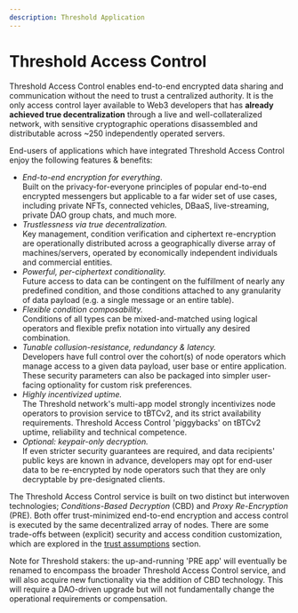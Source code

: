 ```yaml
---
description: Threshold Application
---
```


# Threshold Access Control

Threshold Access Control enables end-to-end encrypted data sharing and communication without the need to trust a centralized authority. It is the only access control layer available to Web3 developers that has **already achieved true decentralization** through a live and well-collateralized network, with sensitive cryptographic operations disassembled and distributable across \~250 independently operated servers.

End-users of applications which have integrated Threshold Access Control enjoy the following features & benefits:

* _End-to-end encryption for everything_.\
  Built on the privacy-for-everyone principles of popular end-to-end encrypted messengers but applicable to a far wider set of use cases, including private NFTs, connected vehicles, DBaaS, live-streaming, private DAO group chats, and much more.
* _Trustlessness via true decentralization._\
  Key management, condition verification and ciphertext re-encryption are operationally distributed across a geographically diverse array of machines/servers, operated by economically independent individuals and commercial entities.
* _Powerful, per-ciphertext conditionality._\
  Future access to data can be contingent on the fulfillment of nearly any predefined condition, and those conditions attached to any granularity of data payload (e.g. a single message or an entire table).
* _Flexible condition composability._\
  Conditions of all types can be mixed-and-matched using logical operators and flexible prefix notation into virtually any desired combination.
* _Tunable collusion-resistance, redundancy & latency._\
  Developers have full control over the cohort(s) of node operators which manage access to a given data payload, user base or entire application. These security parameters can also be packaged into simpler user-facing optionality for custom risk preferences.
* _Highly incentivized uptime._\
  The Threshold network's multi-app model strongly incentivizes node operators to provision service to tBTCv2, and its strict availability requirements. Threshold Access Control 'piggybacks' on tBTCv2 uptime, reliability and technical competence.
* _Optional: keypair-only decryption._\
  If even stricter security guarantees are required, and data recipients' public keys are known in advance, developers may opt for end-user data to be re-encrypted by node operators such that they are only decryptable by pre-designated clients.

The Threshold Access Control service is built on two distinct but interwoven technologies; _Conditions-Based Decryption_ (CBD) and _Proxy Re-Encryption_ (PRE). Both offer trust-minimized end-to-end encryption and access control is executed by the same decentralized array of nodes. There are some trade-offs between (explicit) security and access condition customization, which are explored in the [trust assumptions](../../app-development/threshold-access-control-tac/trust-assumptions/) section.

Note for Threshold stakers: the up-and-running 'PRE app' will eventually be renamed to encompass the broader Threshold Access Control service, and will also acquire new functionality via the addition of CBD technology. This will require a DAO-driven upgrade but will not fundamentally change the operational requirements or compensation.
